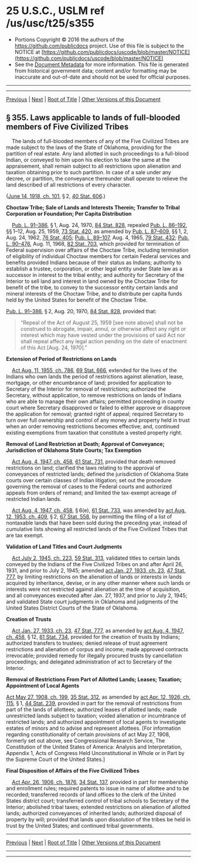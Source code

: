 ---
---

# 25 U.S.C., USLM ref /us/usc/t25/s355

* Portions Copyright © 2016 the authors of the https://github.com/publicdocs project.
  Use of this file is subject to the NOTICE at [https://github.com/publicdocs/uscode/blob/master/NOTICE](https://github.com/publicdocs/uscode/blob/master/NOTICE)
* See the [Document Metadata](././../../../..//README.md) for more information.
  This file is generated from historical government data; content and/or formatting may be inaccurate and out-of-date and should not be used for official purposes.

----------
----------

[Previous](./../../../..//us/usc/t25/ch9/m__us_usc_t25_s354.md) | [Next](./../../../..//us/usc/t25/ch9/m__us_usc_t25_s356.md) | [Root of Title](./../../../../) | [Other Versions of this Document](https://publicdocs.github.io/go/links?ns=uslm&ref=%2Fus%2Fusc%2Ft25%2Fs355)

## § 355. Laws applicable to lands of full-blooded members of Five Civilized Tribes

    The lands of full-blooded members of any of the Five Civilized Tribes are made subject to the laws of the State of Oklahoma, providing for the partition of real estate. Any land allotted in such proceedings to a full-blood Indian, or conveyed to him upon his election to take the same at the appraisement, shall remain subject to all restrictions upon alienation and taxation obtaining prior to such partition. In case of a sale under any decree, or partition, the conveyance thereunder shall operate to relieve the land described of all restrictions of every character.

([June 14, 1918, ch. 101][/us/act/1918-06-14/ch101], § 2, [40 Stat. 606][/us/stat/40/606].)

 __Choctaw Tribe; Sale of Lands and Interests Therein; Transfer to Tribal Corporation or Foundation; Per Capita Distribution__ 

    [Pub. L. 91–386][/us/pl/91/386], § 1, Aug. 24, 1970, [84 Stat. 828][/us/stat/84/828], repealed [Pub. L. 86–192][/us/pl/86/192], §§ 1–12, Aug. 25, 1959, [73 Stat. 420][/us/stat/73/420], as amended by [Pub. L. 87–609][/us/pl/87/609], §§ 1, 2, Aug. 24, 1962, [76 Stat. 405][/us/stat/76/405]; [Pub. L. 89–107][/us/pl/89/107], Aug. 4, 1965, [79 Stat. 432][/us/stat/79/432]; [Pub. L. 90–476][/us/pl/90/476], Aug. 11, 1968, [82 Stat. 703][/us/stat/82/703], which provided for termination of Federal supervision over affairs of the Choctaw Tribe, including termination of eligibility of individual Choctaw members for certain Federal services and benefits provided Indians because of their status as Indians; authority to establish a trustee, corporation, or other legal entity under State law as a successor in interest to the tribal entity; and authority for Secretary of the Interior to sell land and interest in land owned by the Choctaw Tribe for benefit of the tribe, to convey to the successor entity certain lands and mineral interests of the Choctaw Tribe, and to distribute per capita funds held by the United States for benefit of the Choctaw Tribe.

[Pub. L. 91–386][/us/pl/91/386], § 2, Aug. 20, 1970, [84 Stat. 828][/us/stat/84/828], provided that: 

> “Repeal of the Act of August 25, 1959 \[see note above\] shall not be construed to abrogate, impair, annul, or otherwise affect any right or interest which may have vested under the provisions of said Act nor shall repeal affect any legal action pending on the date of enactment of this Act \[Aug. 24, 1970\].”

 __Extension of Period of Restrictions on Lands__ 

    [Act Aug. 11, 1955, ch. 786][/us/act/1955-08-11/ch786], [69 Stat. 666][/us/stat/69/666], extended for the lives of the Indians who own lands the period of restrictions against alienation, lease, mortgage, or other encumbrance of land; provided for application to Secretary of the Interior for removal of restrictions; authorized the Secretary, without application, to remove restrictions on lands of Indians who are able to manage their own affairs; permitted proceeding in county court where Secretary disapproved or failed to either approve or disapprove the application for removal; granted right of appeal; required Secretary to turn over full ownership and control of any money and property held in trust when an order removing restrictions becomes effective; and, continued existing exemptions from taxation that constitute a vested property right.

 __Removal of Land Restriction at Death; Approval of Conveyance; Jurisdiction of Oklahoma State Courts; Tax Exemption__ 

    [Act Aug. 4, 1947, ch. 458][/us/act/1947-08-04/ch458], [61 Stat. 731][/us/stat/61/731], provided that death removed restrictions on land; clarified the laws relating to the approval of conveyances of restricted lands; defined the jurisdiction of Oklahoma State courts over certain classes of Indian litigation; set out the procedure governing the removal of cases to the Federal courts and authorized appeals from orders of remand; and limited the tax-exempt acreage of restricted Indian lands.

    [Act Aug. 4, 1947, ch. 458][/us/act/1947-08-04/ch458], § 6(e), [61 Stat. 733][/us/stat/61/733], was amended by [act Aug. 12, 1953, ch. 409][/us/act/1953-08-12/ch409], § 2, [67 Stat. 558][/us/stat/67/558], by permitting the filing of a list of nontaxable lands that have been sold during the preceding year, instead of cumulative lists showing all restricted lands of the Five Civilized Tribes that are tax exempt.

 __Validation of Land Titles and Court Judgments__ 

    [Act July 2, 1945, ch. 223][/us/act/1945-07-02/ch223], [59 Stat. 313][/us/stat/59/313], validated titles to certain lands conveyed by the Indians of the Five Civilized Tribes on and after April 26, 1931, and prior to July 2, 1945; amended [act Jan. 27, 1933, ch. 23][/us/act/1933-01-27/ch23], [47 Stat. 777][/us/stat/47/777], by limiting restrictions on the alienation of lands or interests in lands acquired by inheritance, devise, or in any other manner where such lands or interests were not restricted against alienation at the time of acquisition, and all conveyances executed after Jan. 27, 1937, and prior to July 2, 1945; and validated State court judgments in Oklahoma and judgments of the United States District Courts of the State of Oklahoma.

 __Creation of Trusts__ 

    [Act Jan. 27, 1933, ch. 23][/us/act/1933-01-27/ch23], [47 Stat. 777][/us/stat/47/777], as amended by [act Aug. 4, 1947, ch. 458][/us/act/1947-08-04/ch458], § 12, [61 Stat. 734][/us/stat/61/734], provided for the creation of trusts by Indians; authorized transfers to trustees; denied release of trust agreement restrictions and alienation of corpus and income; made approved contracts irrevocable; provided remedy for illegally procured trusts by cancellation proceedings; and delegated administration of act to Secretary of the Interior.

 __Removal of Restrictions From Part of Allotted Lands; Leases; Taxation; Appointment of Local Agents__ 

[Act May 27, 1908, ch. 199][/us/act/1908-05-27/ch199], [35 Stat. 312][/us/stat/35/312], as amended by [act Apr. 12, 1926, ch. 115][/us/act/1926-04-12/ch115], § 1, [44 Stat. 239][/us/stat/44/239], provided in part for the removal of restrictions from part of the lands of allottees; authorized leases of allotted lands; made unrestricted lands subject to taxation; voided alienation or incumbrance of restricted lands; and authorized appointment of local agents to investigate estates of minors and to advise and represent allottees. \[For information regarding constitutionality of certain provisions of act May 27, 1908, formerly set out above, see Congressional Research Service, The Constitution of the United States of America: Analysis and Interpretation, Appendix 1, Acts of Congress Held Unconstitutional in Whole or in Part by the Supreme Court of the United States.\]

 __Final Disposition of Affairs of the Five Civilized Tribes__ 

    [Act Apr. 26, 1906, ch. 1876][/us/act/1906-04-26/ch1876], [34 Stat. 137][/us/stat/34/137], provided in part for membership and enrollment rules; required patents to issue in name of allottee and to be recorded; transferred records of land offices to the clerk of the United States district court; transferred control of tribal schools to Secretary of the Interior; abolished tribal taxes; extended restrictions on alienation of allotted lands; authorized conveyances of inherited lands; authorized disposal of property by will; provided that lands upon dissolution of the tribes be held in trust by the United States; and continued tribal governments.

----------

[Previous](./../../../..//us/usc/t25/ch9/m__us_usc_t25_s354.md) | [Next](./../../../..//us/usc/t25/ch9/m__us_usc_t25_s356.md) | [Root of Title](./../../../../) | [Other Versions of this Document](https://publicdocs.github.io/go/links?ns=uslm&ref=%2Fus%2Fusc%2Ft25%2Fs355)

----------
----------

[/us/act/1918-06-14/ch101]: https://publicdocs.github.io/go/links?ns=uslm&ref=%2Fus%2Fact%2F1918-06-14%2Fch101
[/us/stat/40/606]: https://publicdocs.github.io/go/links?ns=uslm&ref=%2Fus%2Fstat%2F40%2F606
[/us/pl/91/386]: https://publicdocs.github.io/go/links?ns=uslm&ref=%2Fus%2Fpl%2F91%2F386
[/us/stat/84/828]: https://publicdocs.github.io/go/links?ns=uslm&ref=%2Fus%2Fstat%2F84%2F828
[/us/pl/86/192]: https://publicdocs.github.io/go/links?ns=uslm&ref=%2Fus%2Fpl%2F86%2F192
[/us/stat/73/420]: https://publicdocs.github.io/go/links?ns=uslm&ref=%2Fus%2Fstat%2F73%2F420
[/us/pl/87/609]: https://publicdocs.github.io/go/links?ns=uslm&ref=%2Fus%2Fpl%2F87%2F609
[/us/stat/76/405]: https://publicdocs.github.io/go/links?ns=uslm&ref=%2Fus%2Fstat%2F76%2F405
[/us/pl/89/107]: https://publicdocs.github.io/go/links?ns=uslm&ref=%2Fus%2Fpl%2F89%2F107
[/us/stat/79/432]: https://publicdocs.github.io/go/links?ns=uslm&ref=%2Fus%2Fstat%2F79%2F432
[/us/pl/90/476]: https://publicdocs.github.io/go/links?ns=uslm&ref=%2Fus%2Fpl%2F90%2F476
[/us/stat/82/703]: https://publicdocs.github.io/go/links?ns=uslm&ref=%2Fus%2Fstat%2F82%2F703
[/us/pl/91/386]: https://publicdocs.github.io/go/links?ns=uslm&ref=%2Fus%2Fpl%2F91%2F386
[/us/stat/84/828]: https://publicdocs.github.io/go/links?ns=uslm&ref=%2Fus%2Fstat%2F84%2F828
[/us/act/1955-08-11/ch786]: https://publicdocs.github.io/go/links?ns=uslm&ref=%2Fus%2Fact%2F1955-08-11%2Fch786
[/us/stat/69/666]: https://publicdocs.github.io/go/links?ns=uslm&ref=%2Fus%2Fstat%2F69%2F666
[/us/act/1947-08-04/ch458]: https://publicdocs.github.io/go/links?ns=uslm&ref=%2Fus%2Fact%2F1947-08-04%2Fch458
[/us/stat/61/731]: https://publicdocs.github.io/go/links?ns=uslm&ref=%2Fus%2Fstat%2F61%2F731
[/us/act/1947-08-04/ch458]: https://publicdocs.github.io/go/links?ns=uslm&ref=%2Fus%2Fact%2F1947-08-04%2Fch458
[/us/stat/61/733]: https://publicdocs.github.io/go/links?ns=uslm&ref=%2Fus%2Fstat%2F61%2F733
[/us/act/1953-08-12/ch409]: https://publicdocs.github.io/go/links?ns=uslm&ref=%2Fus%2Fact%2F1953-08-12%2Fch409
[/us/stat/67/558]: https://publicdocs.github.io/go/links?ns=uslm&ref=%2Fus%2Fstat%2F67%2F558
[/us/act/1945-07-02/ch223]: https://publicdocs.github.io/go/links?ns=uslm&ref=%2Fus%2Fact%2F1945-07-02%2Fch223
[/us/stat/59/313]: https://publicdocs.github.io/go/links?ns=uslm&ref=%2Fus%2Fstat%2F59%2F313
[/us/act/1933-01-27/ch23]: https://publicdocs.github.io/go/links?ns=uslm&ref=%2Fus%2Fact%2F1933-01-27%2Fch23
[/us/stat/47/777]: https://publicdocs.github.io/go/links?ns=uslm&ref=%2Fus%2Fstat%2F47%2F777
[/us/act/1933-01-27/ch23]: https://publicdocs.github.io/go/links?ns=uslm&ref=%2Fus%2Fact%2F1933-01-27%2Fch23
[/us/stat/47/777]: https://publicdocs.github.io/go/links?ns=uslm&ref=%2Fus%2Fstat%2F47%2F777
[/us/act/1947-08-04/ch458]: https://publicdocs.github.io/go/links?ns=uslm&ref=%2Fus%2Fact%2F1947-08-04%2Fch458
[/us/stat/61/734]: https://publicdocs.github.io/go/links?ns=uslm&ref=%2Fus%2Fstat%2F61%2F734
[/us/act/1908-05-27/ch199]: https://publicdocs.github.io/go/links?ns=uslm&ref=%2Fus%2Fact%2F1908-05-27%2Fch199
[/us/stat/35/312]: https://publicdocs.github.io/go/links?ns=uslm&ref=%2Fus%2Fstat%2F35%2F312
[/us/act/1926-04-12/ch115]: https://publicdocs.github.io/go/links?ns=uslm&ref=%2Fus%2Fact%2F1926-04-12%2Fch115
[/us/stat/44/239]: https://publicdocs.github.io/go/links?ns=uslm&ref=%2Fus%2Fstat%2F44%2F239
[/us/act/1906-04-26/ch1876]: https://publicdocs.github.io/go/links?ns=uslm&ref=%2Fus%2Fact%2F1906-04-26%2Fch1876
[/us/stat/34/137]: https://publicdocs.github.io/go/links?ns=uslm&ref=%2Fus%2Fstat%2F34%2F137


